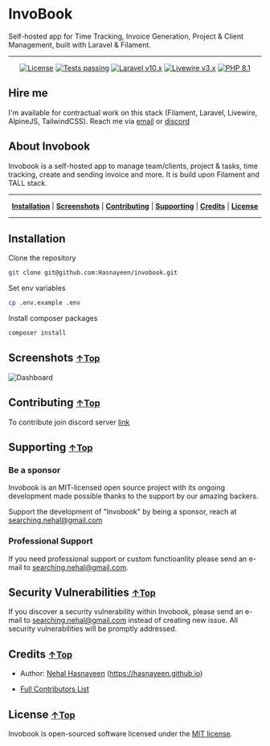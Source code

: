 # InvoBook

Self-hosted app for Time Tracking, Invoice Generation, Project & Client Management, built with Laravel & Filament.

<hr>


<p align="center">
    <a href="https://github.com/iluminar/invobook/blob/dev/LICENSE"><img alt="License" src="https://img.shields.io/badge/license-MIT-brightgreen?style=for-the-badge"></a>
    <a href="https://github.com/filamentphp/filament/actions"><img alt="Tests passing" src="https://img.shields.io/badge/Tests-passing-green?style=for-the-badge&logo=github"></a>
    <a href="https://laravel.com"><img alt="Laravel v10.x" src="https://img.shields.io/badge/Laravel-v10.x-FF2D20?style=for-the-badge&logo=laravel"></a>
    <a href="https://livewire.laravel.com"><img alt="Livewire v3.x" src="https://img.shields.io/badge/Livewire-v3.x-FB70A9?style=for-the-badge"></a>
    <a href="https://php.net"><img alt="PHP 8.1" src="https://img.shields.io/badge/PHP-8.1-777BB4?style=for-the-badge&logo=php"></a>
</p>

## Hire me

I'm available for contractual work on this stack (Filament, Laravel, Livewire, AlpineJS, TailwindCSS). Reach me via [email](searching.nehal@gmail.com) or [discord](discordapp.com/users/297318343642447872)

## About Invobook

Invobook is a self-hosted app to manage team/clients, project & tasks, time tracking, create and sending invoice and more. It is build upon Filament and TALL stack.

<hr>
<p align="center">
<b><a href="#installation">Installation</a></b>
|
<b><a href="#screenshots-top">Screenshots</a></b>
|
<b><a href="#contributing-top">Contributing</a></b>
|
<b><a href="#supporting-top">Supporting</a></b>
|
<b><a href="#credits-top">Credits</a></b>
|
<b><a href="#license-top">License</a></b>
</p>

<hr>


## Installation

Clone the repository

```sh
git clone git@github.com:Hasnayeen/invobook.git
```

Set env variables

```sh
cp .env.example .env
```

Install composer packages

```sh
composer install
```

## Screenshots <small>[↑Top](#about-invobook)</small>

![Dashboard]()

## Contributing <small>[↑Top](#about-invobook)</small>

To contribute join discord server [link](https://discord.gg/4DvTQsc)

## Supporting <small>[↑Top](#about-invobook)</small>

### Be a sponsor

Invobook is an MIT-licensed open source project with its ongoing development made possible thanks to the support by our amazing backers.

Support the development of "Invobook" by being a sponsor, reach at <searching.nehal@gmail.com>


### Professional Support

If you need professional support or custom functioanlity please send an e-mail to <searching.nehal@gmail.com>.

## Security Vulnerabilities <small>[↑Top](#about-invobook)</small>

If you discover a security vulnerability within Invobook, please send an e-mail to <searching.nehal@gmail.com> instead of creating new issue. All security vulnerabilities will be promptly addressed.

## Credits <small>[↑Top](#about-invobook)</small>

- Author: [Nehal Hasnayeen](https://github.com/Hasnayeen) (<https://hasnayeen.github.io>)

- [Full Contributors List](https://github.com/iluminar/invobook/graphs/contributors)


## License <small>[↑Top](#about-invobook)</small>

Invobook is open-sourced software licensed under the [MIT license](http://opensource.org/licenses/MIT).
